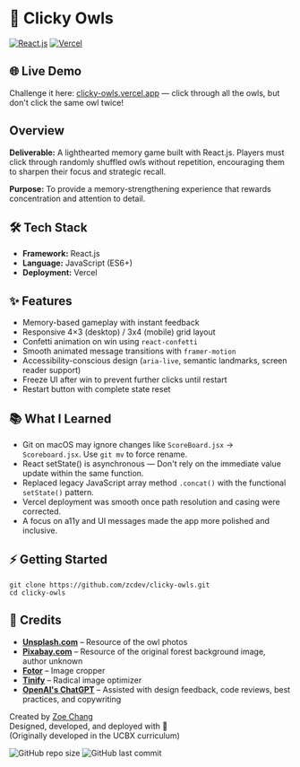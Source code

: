# 🦉 Clicky Owls

[![React.js](https://img.shields.io/badge/React.js-61DAFB?logo=react&logoColor=white)](https://react.dev/)
[![Vercel](https://img.shields.io/badge/Deployed%20on-Vercel-000000?logo=vercel&logoColor=white)](https://vercel.com/)

## 🌐 Live Demo
Challenge it here: [clicky-owls.vercel.app](https://clicky-owls.vercel.app) — click through all the owls, but don't click the same owl twice!

## Overview
**Deliverable:** A lighthearted memory game built with React.js. Players must click through randomly shuffled owls without repetition, encouraging them to sharpen their focus and strategic recall.

**Purpose:** To provide a memory-strengthening experience that rewards concentration and attention to detail.

## 🛠️ Tech Stack
- **Framework:** React.js
- **Language:** JavaScript (ES6+)
- **Deployment:** Vercel

## ✨ Features
- Memory-based gameplay with instant feedback
- Responsive 4×3 (desktop) / 3x4 (mobile) grid layout
- Confetti animation on win using `react-confetti`
- Smooth animated message transitions with `framer-motion`
- Accessibility-conscious design (`aria-live`, semantic landmarks, screen reader support)
- Freeze UI after win to prevent further clicks until restart
- Restart button with complete state reset

## 📚 What I Learned
- Git on macOS may ignore changes like `ScoreBoard.jsx` → `Scoreboard.jsx`. Use `git mv` to force rename.
- React setState() is asynchronous — Don't rely on the immediate value update within the same function.
- Replaced legacy JavaScript array method `.concat()` with the functional `setState()` pattern.
- Vercel deployment was smooth once path resolution and casing were corrected.
- A focus on a11y and UI messages made the app more polished and inclusive.

## ⚡ Getting Started
```
git clone https://github.com/zcdev/clicky-owls.git
cd clicky-owls
```

## 🙏 Credits
- **[Unsplash.com](https://unsplash.com)** – Resource of the owl photos
- **[Pixabay.com](https://pixabay.com)** – Resource of the original forest background image, author unknown
- **[Fotor](https://www.fotor.com/photo-editor-app/editor/basic)** – Image cropper
- **[Tinify](https://tinypng.com)** – Radical image optimizer
- **[OpenAI's ChatGPT](https://chatgpt.com)** – Assisted with design feedback, code reviews, best practices, and copywriting

Created by [Zoe Chang](https://github.com/zcdev)        
Designed, developed, and deployed with 💫      
(Originally developed in the UCBX curriculum)

![GitHub repo size](https://img.shields.io/github/repo-size/zcdev/mytechiecookie)
![GitHub last commit](https://img.shields.io/github/last-commit/zcdev/mytechiecookie)